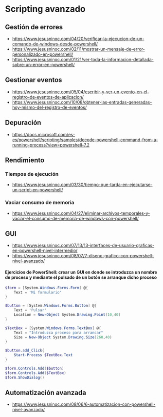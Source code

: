 # Scripting avanzado

## Gestión de errores
* https://www.jesusninoc.com/04/20/verificar-la-ejecucion-de-un-comando-de-windows-desde-powershell/
* https://www.jesusninoc.com/02/11/mostrar-un-mensaje-de-error-personalizado-en-powershell/
* https://www.jesusninoc.com/01/21/ver-toda-la-informacion-detallada-sobre-un-error-en-powershell/

## Gestionar eventos
* https://www.jesusninoc.com/05/04/escribir-y-ver-un-evento-en-el-registro-de-eventos-de-aplicacion/
* https://www.jesusninoc.com/10/08/obtener-las-entradas-generadas-hoy-mismo-del-registro-de-eventos/

## Depuración
* https://docs.microsoft.com/es-es/powershell/scripting/samples/decode-powershell-command-from-a-running-process?view=powershell-7.2

## Rendimiento
### Tiempos de ejecución
* https://www.jesusninoc.com/03/30/tiempo-que-tarda-en-ejecutarse-un-script-en-powershell/
### Vaciar consumo de memoria
* https://www.jesusninoc.com/04/27/eliminar-archivos-temporales-y-vaciar-el-consumo-de-memoria-de-windows-con-powershell/

## GUI
* https://www.jesusninoc.com/07/13/13-interfaces-de-usuario-graficas-en-powershell-nivel-intermedio/
* https://www.jesusninoc.com/08/07/7-diseno-grafico-con-powershell-nivel-avanzado/

#### Ejercicios de PowerShell: crear un GUI en donde se introduzca un nombre de proceso y mediante el pulsado de un botón se arranque dicho proceso
```PowerShell
$form = [System.Windows.Forms.Form] @{
    Text = 'Mi formulario'
}

$button = [System.Windows.Forms.Button] @{
    Text = 'Pulsar'
    Location = New-Object System.Drawing.Point(10,40)
}

$TextBox = [System.Windows.Forms.TextBox] @{
    Text = "Introduzca proceso para arrancar"
    Size = New-Object System.Drawing.Size(260,40)
}

$button.add_Click{
    Start-Process $TextBox.Text
}

$form.Controls.Add($button)
$form.Controls.Add($TextBox)
$form.ShowDialog()
```

## Automatización avanzada
* https://www.jesusninoc.com/08/06/6-automatizacion-con-powershell-nivel-avanzado/

